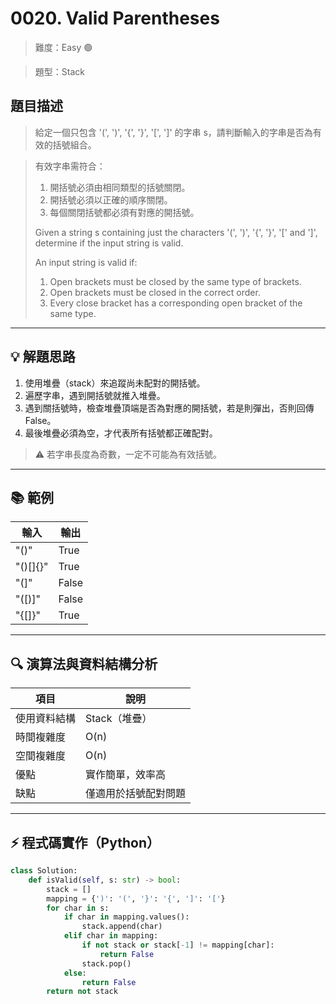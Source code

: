# 0020. Valid Parentheses

> 難度：Easy 🟢

> 題型：Stack

## 題目描述
> 給定一個只包含 '(', ')', '{', '}', '[', ']' 的字串 s，請判斷輸入的字串是否為有效的括號組合。

>
> 有效字串需符合：
> 1. 開括號必須由相同類型的括號關閉。
> 2. 開括號必須以正確的順序關閉。
> 3. 每個關閉括號都必須有對應的開括號。
>
> Given a string s containing just the characters '(', ')', '{', '}', '[' and ']', determine if the input string is valid.
> 
> An input string is valid if:
> 1. Open brackets must be closed by the same type of brackets.
> 2. Open brackets must be closed in the correct order.
> 3. Every close bracket has a corresponding open bracket of the same type.

---

## 💡 解題思路
1. 使用堆疊（stack）來追蹤尚未配對的開括號。
2. 遍歷字串，遇到開括號就推入堆疊。
3. 遇到關括號時，檢查堆疊頂端是否為對應的開括號，若是則彈出，否則回傳 False。
4. 最後堆疊必須為空，才代表所有括號都正確配對。

> ⚠️ 若字串長度為奇數，一定不可能為有效括號。

---

## 📚 範例

| 輸入     | 輸出   |
|----------|--------|
| "()"     | True   |
| "()[]{}" | True   |
| "(]"     | False  |
| "([)]"   | False  |
| "{[]}"   | True   |

---

## 🔍 演算法與資料結構分析

| 項目         | 說明                |
|--------------|---------------------|
| 使用資料結構 | Stack（堆疊）       |
| 時間複雜度   | O(n)                |
| 空間複雜度   | O(n)                |
| 優點         | 實作簡單，效率高    |
| 缺點         | 僅適用於括號配對問題|

---

## ⚡ 程式碼實作（Python）

```python
class Solution:
    def isValid(self, s: str) -> bool:
        stack = []
        mapping = {')': '(', '}': '{', ']': '['}
        for char in s:
            if char in mapping.values():
                stack.append(char)
            elif char in mapping:
                if not stack or stack[-1] != mapping[char]:
                    return False
                stack.pop()
            else:
                return False
        return not stack
```
